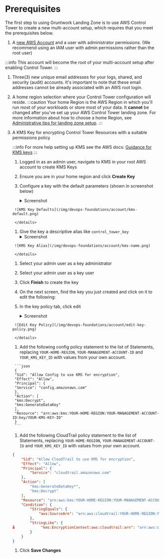 # Prerequisites

The first step to using Gruntwork Landing Zone is to use AWS Control Tower to create a new multi-account setup, which requires that you meet the prerequisites below.

1. A [new AWS Account](https://portal.aws.amazon.com/billing/signup) and a user with administrator permissions. (We recommend using an IAM user with admin permissions rather than the root user)

  :::info
  This account will become the root of your multi-account setup after enabling Control Tower.
  :::

1. Three(3) new unique email addresses for your logs, shared, and security (audit) accounts. It's important to note that these email addresses cannot be already associated with an AWS root login.

1. A home region selection where your Control Tower configuration will reside.
   :::caution
   Your home Region is the AWS Region in which you'll run most of your workloads or store most of your data. It **cannot** be changed after you've set up your AWS Control Tower landing zone. For more information about how to choose a home Region, see [Administrative tips for landing zone setup](https://docs.aws.amazon.com/controltower/latest/userguide/tips-for-admin-setup.html).
   :::

1. A KMS Key for encrypting Control Tower Resources with a suitable permissions policy

    :::info
    For more help setting up KMS see the AWS docs: [Guidance for KMS keys](https://docs.aws.amazon.com/en_us/controltower/latest/userguide//kms-guidance.html)
    :::

    1. Logged in as an admin user, navigate to KMS in your root AWS account to create KMS Keys

    1. Ensure you are in your home region and click **Create Key**

      1. Configure a key with the default parameters (shown in screenshot below)
        <details>
        <summary>Screenshot</summary>

        ![KMS Key Defaults](/img/devops-foundations/account/kms-default.png)

        </details>

      1. Give the key a descriptive alias like `control_tower_key`
        <details>
        <summary>Screenshot</summary>

        ![KMS Key Alias](/img/devops-foundations/account/kms-name.png)

        </details>

      1. Select your admin user as a key administrator

      1. Select your admin user as a key user

      1. Click **Finish** to create the key

    1. On the next screen, find the key you just created and click on it to edit the following:

      1. In the key policy tab, click edit
        <details>
        <summary>Screenshot</summary>

        ![Edit Key Policy](/img/devops-foundations/account/edit-key-policy.png)

        </details>

      1. Add the following config policy statement to the list of Statements, replacing `YOUR-HOME-REGION`, `YOUR-MANAGEMENT-ACCOUNT-ID` and `YOUR_KMS_KEY_ID` with values from your own account.

        ```json
        {
        "Sid": "Allow Config to use KMS for encryption",
        "Effect": "Allow",
        "Principal": {
        "Service": "config.amazonaws.com"
        },
        "Action": [
        "kms:Decrypt",
        "kms:GenerateDataKey"
        ],
        "Resource": "arn:aws:kms:YOUR-HOME-REGION:YOUR-MANAGEMENT-ACCOUNT-ID:key/YOUR-KMS-KEY-ID"
        }
        ```

      1. Add the following CloudTrail policy statement to the list of Statements, replacing `YOUR-HOME-REGION`, `YOUR-MANAGEMENT-ACCOUNT-ID` and `YOUR_KMS_KEY_ID` with values from your own account.

      ```json
      {
          "Sid": "Allow CloudTrail to use KMS for encryption",
          "Effect": "Allow",
          "Principal": {
              "Service": "cloudtrail.amazonaws.com"
          },
          "Action": [
              "kms:GenerateDataKey*",
              "kms:Decrypt"
          ],
          "Resource": "arn:aws:kms:YOUR-HOME-REGION:YOUR-MANAGEMENT-ACCOUNT-ID:key/YOUR-KMS-KEY-ID",
          "Condition": {
              "StringEquals": {
                  "aws:SourceArn": "arn:aws:cloudtrail:YOUR-HOME-REGION:YOUR-MANAGEMENT-ACCOUNT-ID:trail/aws-controltower-BaselineCloudTrail"
              },
              "StringLike": {
      å            "kms:EncryptionContext:aws:cloudtrail:arn": "arn:aws:cloudtrail:*:YOUR-MANAGEMENT-ACCOUNT-ID:trail/*"
              }
          }
      }
      ```

      1. Click **Save Changes**
